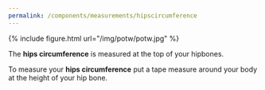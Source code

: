 ```yaml
---
permalink: /components/measurements/hipscircumference
---
```

{% include figure.html url="/img/potw/potw.jpg" %}

The **hips circumference** is measured at the top of your hipbones. 

To measure your **hips circumference** put a tape measure around your body at the height
of your hip bone.
